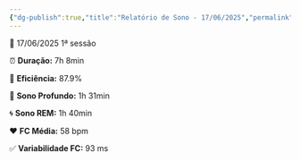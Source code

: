 ```yaml
---
{"dg-publish":true,"title":"Relatório de Sono - 17/06/2025","permalink":"/17-06-2025/","dgPassFrontmatter":true}
---
```



<div class="sleep-card">
  <div class="sleep-header">
    <span>📅 17/06/2025</span>
    <span class="tag">1ª sessão</span>
  </div>
  <div class="sleep-body">
    <p>⏰ <strong>Duração:</strong> 7h 8min</p>
    <p>🧠 <strong>Eficiência:</strong> 87.9%</p>
    <p>🌙 <strong>Sono Profundo:</strong> 1h 31min</p>
    <p>🌀 <strong>Sono REM:</strong> 1h 40min</p>
    <p>❤️ <strong>FC Média:</strong> 58 bpm</p>
    <p>✅ <strong>Variabilidade FC:</strong> 93 ms</p>
  </div>
</div>
